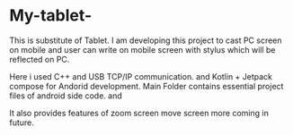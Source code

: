 # My-tablet-
This is substitute of Tablet. I am developing this project to cast PC screen on mobile and user can write on mobile screen with stylus which will be reflected on PC.

Here i used C++ and USB TCP/IP communication.
and Kotlin + Jetpack compose for Andorid development.
Main Folder contains essential project files of android side code.
and 

It also provides features of zoom screen move screen more coming in future.
